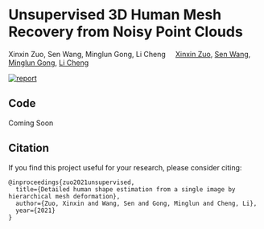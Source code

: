 # Unsupervised 3D Human Mesh Recovery from Noisy Point Clouds

Xinxin Zuo, Sen Wang, Minglun Gong, Li Cheng &nbsp; &nbsp; 
[Xinxin Zuo](https://sites.google.com/site/xinxinzuohome/), [Sen Wang](https://sites.google.com/site/senwang1312home/), [Minglun Gong](http://www.socs.uoguelph.ca/~minglun/), [Li Cheng](http://www.ece.ualberta.ca/~lcheng5/)

[![report](https://img.shields.io/badge/arxiv-report-red)](https://arxiv.org/pdf/2107.07539)


## Code
Coming Soon


## Citation
If you find this project useful for your research, please consider citing:
```
@inproceedings{zuo2021unsupervised,
  title={Detailed human shape estimation from a single image by hierarchical mesh deformation},
  author={Zuo, Xinxin and Wang, Sen and Gong, Minglun and Cheng, Li},
  year={2021}
}
